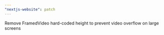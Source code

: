 ```yaml
---
"nextjs-website": patch
---
```


Remove FramedVideo hard-coded height to prevent video overflow on large screens
